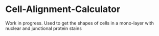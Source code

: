 # Cell-Alignment-Calculator
Work in progress. Used to get the shapes of cells in a mono-layer with nuclear and junctional protein stains
